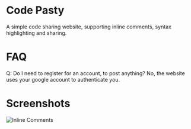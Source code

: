 Code Pasty
==========

A simple code sharing website, supporting inline comments, syntax highlighting and sharing.

FAQ
===

Q: Do I need to register for an account, to post anything?
    No, the website uses your google account to authenticate you.

Screenshots
===========

![Inline Comments](http://imageshack.us/a/img641/4616/screenshot20121025at914.png)